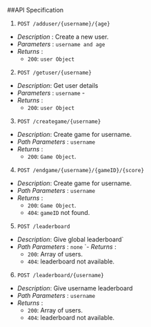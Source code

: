 ##API Specification

1. `POST /adduser/{username}/{age}`
  - *Description* : Create a new user.
  - *Parameters* : `username and age`
  - *Returns* : 
	- `200`: `user Object`
	
2. `POST /getuser/{username}`
  - *Description*: Get user details
  - *Parameters* : `username` - 
  - *Returns* : 
	- `200`: `user Object`

3. `POST /creategame/{username}`
  - *Description*: Create game for username.
  - *Path Parameters* : `username`
  - *Returns* : 
	- `200`: `Game Object`.

4. `POST /endgame/{username}/{gameID}/{score}`
  - *Description*: Create game for username.
  - *Path Parameters* : `username`
  - *Returns* : 
	- `200`: `Game Object`.
	- `404`: `gameID` not found.
	
5. `POST /leaderboard`
  - *Description*: Give global leaderboard`
  - *Path Parameters* : `none`
`- *Returns* : 
	- `200`: Array of users.
	- `404`: leaderboard not available.
  
6. `POST /leaderboard/{username}`
  - *Description*: Give username leaderboard
  - *Path Parameters* : `username`
  - *Returns* : 
	- `200`: Array of users.
	- `404`: leaderboard not available.
